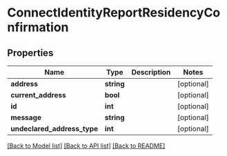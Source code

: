 # ConnectIdentityReportResidencyConfirmation

## Properties
Name | Type | Description | Notes
------------ | ------------- | ------------- | -------------
**address** | **string** |  | [optional] 
**current_address** | **bool** |  | [optional] 
**id** | **int** |  | [optional] 
**message** | **string** |  | [optional] 
**undeclared_address_type** | **int** |  | [optional] 

[[Back to Model list]](../../README.md#documentation-for-models) [[Back to API list]](../../README.md#documentation-for-api-endpoints) [[Back to README]](../../README.md)

